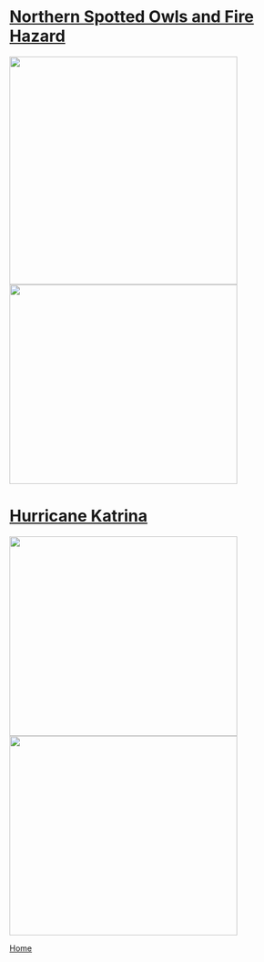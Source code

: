 # [Northern Spotted Owls and Fire Hazard](STOCfire.md)

<img src="https://github.com/user-attachments/assets/2b0da80f-e3c2-4433-8e05-642dc2e82004" width="400" height="400">
<img src="https://github.com/user-attachments/assets/aab38581-7b06-47b3-a5e6-04a1f2d9dd0e" width="400" height="350">


# [Hurricane Katrina](hurricanekatrina.md)

<img src="https://github.com/user-attachments/assets/55fca99c-28d9-43ed-b036-3212dde45007" width="400" height="350">
<img src= "https://github.com/user-attachments/assets/6be88fcb-d681-43c0-9385-a72508ab0f65" width="400" height="350">

[Home](README.md)

